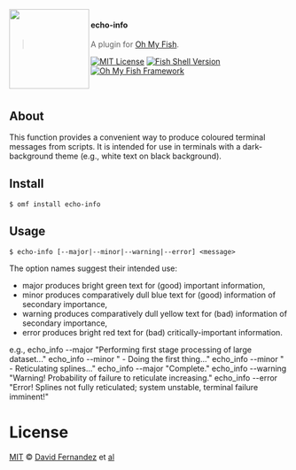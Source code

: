 <img src="https://cdn.rawgit.com/oh-my-fish/oh-my-fish/e4f1c2e0219a17e2c748b824004c8d0b38055c16/docs/logo.svg" align="left" width="144px" height="144px"/>

#### echo-info
> A plugin for [Oh My Fish][omf-link].

[![MIT License](https://img.shields.io/badge/license-MIT-007EC7.svg?style=flat-square)](/LICENSE)
[![Fish Shell Version](https://img.shields.io/badge/fish-v2.2.0-007EC7.svg?style=flat-square)](https://fishshell.com)
[![Oh My Fish Framework](https://img.shields.io/badge/Oh%20My%20Fish-Framework-007EC7.svg?style=flat-square)](https://www.github.com/oh-my-fish/oh-my-fish)

<br/>

## About

This function provides a convenient way to produce coloured terminal messages from scripts. It is intended for use in terminals with a dark-background theme (e.g., white text on black background).

## Install

```fish
$ omf install echo-info
```


## Usage

```fish
$ echo-info [--major|--minor|--warning|--error] <message>
```

The option names suggest their intended use:
  - major produces bright green text for (good) important information,
  - minor produces comparatively dull blue text for (good) information of secondary importance,
  - warning produces comparatively dull yellow text for (bad) information of secondary importance,
  - error produces bright red text for (bad) critically-important information.

e.g.,
   echo_info --major "Performing first stage processing of large dataset..."
   echo_info --minor "  - Doing the first thing..."
   echo_info --minor "  - Reticulating splines..."
   echo_info --major "Complete."
   echo_info --warning "Warning! Probability of failure to reticulate increasing."
   echo_info --error "Error! Splines not fully reticulated; system unstable, terminal failure imminent!"


# License

[MIT][mit] © [David Fernandez][author] et [al][contributors]


[mit]:            https://opensource.org/licenses/MIT
[author]:         https://github.com/{{USER}}
[contributors]:   https://github.com/{{USER}}/plugin-echo-info/graphs/contributors
[omf-link]:       https://www.github.com/oh-my-fish/oh-my-fish

[license-badge]:  https://img.shields.io/badge/license-MIT-007EC7.svg?style=flat-square
